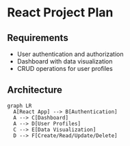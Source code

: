 # React Project Plan

## Requirements

- User authentication and authorization
- Dashboard with data visualization
- CRUD operations for user profiles

## Architecture

```mermaid
graph LR
  A[React App] --> B[Authentication]
  A --> C[Dashboard]
  A --> D[User Profiles]
  C --> E[Data Visualization]
  D --> F[Create/Read/Update/Delete]
```

